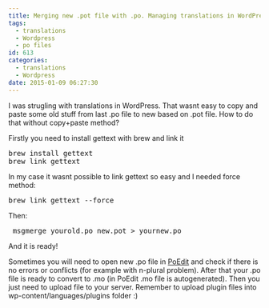 ```yaml
---
title: Merging new .pot file with .po. Managing translations in WordPress
tags:
  - translations
  - Wordpress
  - po files
id: 613
categories:
  - translations
  - Wordpress
date: 2015-01-09 06:27:30
---
```


I was strugling with translations in WordPress. That wasnt easy to copy and paste some old stuff from last .po file to new based on .pot file. How to do that without copy+paste method?

Firstly you need to install gettext with brew and link it

<pre class="lang:default decode:true " >brew install gettext
brew link gettext</pre> 

In my case it wasnt possible to link gettext so easy and I needed force method:

<pre class="lang:default decode:true " >brew link gettext --force</pre> 

Then:

<pre class="lang:default decode:true " > msgmerge yourold.po new.pot &gt; yournew.po</pre> 

And it is ready!

Sometimes you will need to open new .po file in [PoEdit](http://poedit.net/ "PoEdit") and check if there is no errors or conflicts (for example with n-plural problem). After that your .po file is ready to convert to .mo (in PoEdit .mo file is autogenerated). Then you just need to upload file to your server. Remember to upload plugin files into wp-content/languages/plugins folder :)
